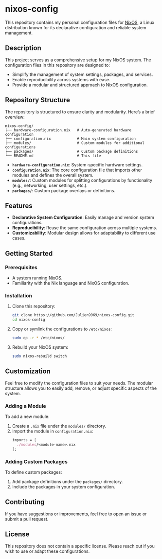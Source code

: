 # nixos-config

This repository contains my personal configuration files for [NixOS](https://nixos.org/), a Linux distribution known for its declarative configuration and reliable system management.

## Description

This project serves as a comprehensive setup for my NixOS system. The configuration files in this repository are designed to:
- Simplify the management of system settings, packages, and services.
- Enable reproducibility across systems with ease.
- Provide a modular and structured approach to NixOS configuration.

## Repository Structure

The repository is structured to ensure clarity and modularity. Here’s a brief overview:

```
nixos-config/
├── hardware-configuration.nix   # Auto-generated hardware configuration
├── configuration.nix            # Main system configuration
├── modules/                     # Custom modules for additional configurations
├── packages/                    # Custom package definitions
└── README.md                    # This file
```

- **`hardware-configuration.nix`**: System-specific hardware settings.
- **`configuration.nix`**: The core configuration file that imports other modules and defines the overall system.
- **`modules/`**: Custom modules for splitting configurations by functionality (e.g., networking, user settings, etc.).
- **`packages/`**: Custom package overlays or definitions.

## Features

- **Declarative System Configuration**: Easily manage and version system configurations.
- **Reproducibility**: Reuse the same configuration across multiple systems.
- **Customizability**: Modular design allows for adaptability to different use cases.

## Getting Started

### Prerequisites

- A system running [NixOS](https://nixos.org/).
- Familiarity with the Nix language and NixOS configuration.

### Installation

1. Clone this repository:
   ```bash
   git clone https://github.com/Julien9969/nixos-config.git
   cd nixos-config
   ```

2. Copy or symlink the configurations to `/etc/nixos`:
   ```bash
   sudo cp -r * /etc/nixos/
   ```

3. Rebuild your NixOS system:
   ```bash
   sudo nixos-rebuild switch
   ```

## Customization

Feel free to modify the configuration files to suit your needs. The modular structure allows you to easily add, remove, or adjust specific aspects of the system.

### Adding a Module

To add a new module:
1. Create a `.nix` file under the `modules/` directory.
2. Import the module in `configuration.nix`:
   ```nix
   imports = [
     ./modules/<module-name>.nix
   ];
   ```

### Adding Custom Packages

To define custom packages:
1. Add package definitions under the `packages/` directory.
2. Include the packages in your system configuration.

## Contributing

If you have suggestions or improvements, feel free to open an issue or submit a pull request.

## License

This repository does not contain a specific license. Please reach out if you wish to use or adapt these configurations.
